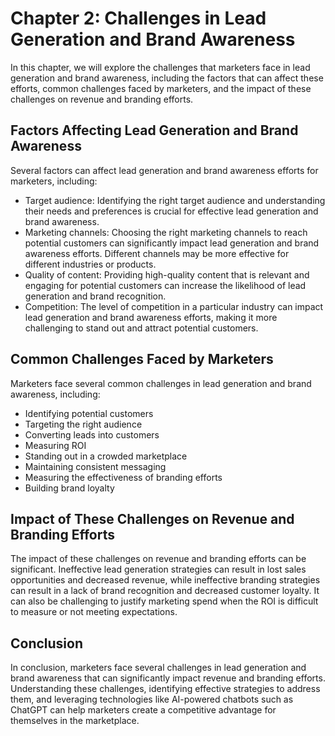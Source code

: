 Chapter 2: Challenges in Lead Generation and Brand Awareness
============================================================

In this chapter, we will explore the challenges that marketers face in lead generation and brand awareness, including the factors that can affect these efforts, common challenges faced by marketers, and the impact of these challenges on revenue and branding efforts.

Factors Affecting Lead Generation and Brand Awareness
-----------------------------------------------------

Several factors can affect lead generation and brand awareness efforts for marketers, including:

* Target audience: Identifying the right target audience and understanding their needs and preferences is crucial for effective lead generation and brand awareness.
* Marketing channels: Choosing the right marketing channels to reach potential customers can significantly impact lead generation and brand awareness efforts. Different channels may be more effective for different industries or products.
* Quality of content: Providing high-quality content that is relevant and engaging for potential customers can increase the likelihood of lead generation and brand recognition.
* Competition: The level of competition in a particular industry can impact lead generation and brand awareness efforts, making it more challenging to stand out and attract potential customers.

Common Challenges Faced by Marketers
------------------------------------

Marketers face several common challenges in lead generation and brand awareness, including:

* Identifying potential customers
* Targeting the right audience
* Converting leads into customers
* Measuring ROI
* Standing out in a crowded marketplace
* Maintaining consistent messaging
* Measuring the effectiveness of branding efforts
* Building brand loyalty

Impact of These Challenges on Revenue and Branding Efforts
----------------------------------------------------------

The impact of these challenges on revenue and branding efforts can be significant. Ineffective lead generation strategies can result in lost sales opportunities and decreased revenue, while ineffective branding strategies can result in a lack of brand recognition and decreased customer loyalty. It can also be challenging to justify marketing spend when the ROI is difficult to measure or not meeting expectations.

Conclusion
----------

In conclusion, marketers face several challenges in lead generation and brand awareness that can significantly impact revenue and branding efforts. Understanding these challenges, identifying effective strategies to address them, and leveraging technologies like AI-powered chatbots such as ChatGPT can help marketers create a competitive advantage for themselves in the marketplace.
